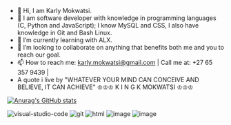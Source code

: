 - 👋 Hi, I am Karly Mokwatsi.
- 👀 I am software developer with knowledge in programming languages (C, Python and JavaScript); I know MySQL and CSS, I also have knowledge in Git and Bash Linux.
- 🌱 I’m currently learning with ALX.
- 💞️ I’m looking to collaborate on anything that benefits both me and you to reach our goal.
- 📫 How to reach me: karly.mokwatsi@gmail.com | Call me at: +27 65 357 9439 |
- A quote i live by "WHATEVER YOUR MIND CAN CONCEIVE AND BELIEVE, IT CAN ACHIEVE"
          ♔♔♔  K I N G  K  MOKWATSI  ♔♔♔
<!---
karlymokwatsi/karlymokwatsi is a ✨ special ✨ repository because its `README.md` (this file) appears on your GitHub profile.
You can click the Preview link to take a look at your changes.
--->

[![Anurag's GitHub stats](https://github-readme-stats.vercel.app/api?username=karlymokwatsi)](https://github.com/anuraghazra/github-readme-stats)

![visual-studio-code](https://user-images.githubusercontent.com/104991821/171690757-55a2f682-6b9c-41b3-96f5-513bdfcc2e8e.png)
![git](https://user-images.githubusercontent.com/104991821/171690806-10beb197-3b87-4c2a-9f7b-58c3d0525d9d.png)
![html](https://user-images.githubusercontent.com/104991821/171690848-9795fe98-6821-460b-a98d-1678dae1cbeb.png)
![image](https://user-images.githubusercontent.com/104991821/199517372-4d0af677-b9c5-4c85-8331-b27e9487ce34.png)
![image](https://user-images.githubusercontent.com/104991821/199544969-b4098680-91d4-4ad3-a8bb-f626f4f6c5d7.png)
